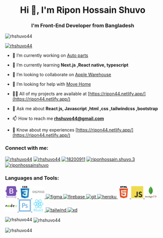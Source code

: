 <h1 align="center">Hi 👋, I'm Ripon Hossain Shuvo</h1>
<h3 align="center">I'm Front-End Developer from Bangladesh</h3>

<p align="left"> <img src="https://komarev.com/ghpvc/?username=rhshuvo44&label=Profile%20views&color=0e75b6&style=flat" alt="rhshuvo44" /> </p>

<p align="left"> <a href="https://twitter.com/rhshuvo44" target="blank"><img src="https://img.shields.io/twitter/follow/rhshuvo44?logo=twitter&style=for-the-badge" alt="rhshuvo44" /></a> </p>

- 🔭 I’m currently working on [Auto parts](http://auto-parts-4490a.web.app/)

- 🌱 I’m currently learning **Next.js ,React native, typescript**

- 👯 I’m looking to collaborate on [Apple Warehouse](https://iphone-warehouse.web.app/)

- 🤝 I’m looking for help with [Move Home](https://move-home.netlify.app/)

- 👨‍💻 All of my projects are available at [https://ripon44.netlify.app/](https://ripon44.netlify.app/)

- 💬 Ask me about **React js, Javascript ,html ,css ,tailwindcss ,bootstrap**

- 📫 How to reach me **rhshuvo44@gmail.com**

- 📄 Know about my experiences [https://ripon44.netlify.app/](https://ripon44.netlify.app/)

<h3 align="left">Connect with me:</h3>
<p align="left">
<a href="https://twitter.com/rhshuvo44" target="blank"><img align="center" src="https://raw.githubusercontent.com/rahuldkjain/github-profile-readme-generator/master/src/images/icons/Social/twitter.svg" alt="rhshuvo44" height="30" width="40" /></a>
<a href="https://linkedin.com/in/rhshuvo44" target="blank"><img align="center" src="https://raw.githubusercontent.com/rahuldkjain/github-profile-readme-generator/master/src/images/icons/Social/linked-in-alt.svg" alt="rhshuvo44" height="30" width="40" /></a>
<a href="https://stackoverflow.com/users/18200911" target="blank"><img align="center" src="https://raw.githubusercontent.com/rahuldkjain/github-profile-readme-generator/master/src/images/icons/Social/stack-overflow.svg" alt="18200911" height="30" width="40" /></a>
<a href="https://fb.com/riponhossain.shuvo.3" target="blank"><img align="center" src="https://raw.githubusercontent.com/rahuldkjain/github-profile-readme-generator/master/src/images/icons/Social/facebook.svg" alt="riponhossain.shuvo.3" height="30" width="40" /></a>
<a href="https://instagram.com/riponhossainshuvo" target="blank"><img align="center" src="https://raw.githubusercontent.com/rahuldkjain/github-profile-readme-generator/master/src/images/icons/Social/instagram.svg" alt="riponhossainshuvo" height="30" width="40" /></a>
</p>

<h3 align="left">Languages and Tools:</h3>
<p align="left"> <a href="https://getbootstrap.com" target="_blank" rel="noreferrer"> <img src="https://raw.githubusercontent.com/devicons/devicon/master/icons/bootstrap/bootstrap-plain-wordmark.svg" alt="bootstrap" width="40" height="40"/> </a> <a href="https://www.w3schools.com/css/" target="_blank" rel="noreferrer"> <img src="https://raw.githubusercontent.com/devicons/devicon/master/icons/css3/css3-original-wordmark.svg" alt="css3" width="40" height="40"/> </a> <a href="https://expressjs.com" target="_blank" rel="noreferrer"> <img src="https://raw.githubusercontent.com/devicons/devicon/master/icons/express/express-original-wordmark.svg" alt="express" width="40" height="40"/> </a> <a href="https://www.figma.com/" target="_blank" rel="noreferrer"> <img src="https://www.vectorlogo.zone/logos/figma/figma-icon.svg" alt="figma" width="40" height="40"/> </a> <a href="https://firebase.google.com/" target="_blank" rel="noreferrer"> <img src="https://www.vectorlogo.zone/logos/firebase/firebase-icon.svg" alt="firebase" width="40" height="40"/> </a> <a href="https://git-scm.com/" target="_blank" rel="noreferrer"> <img src="https://www.vectorlogo.zone/logos/git-scm/git-scm-icon.svg" alt="git" width="40" height="40"/> </a> <a href="https://heroku.com" target="_blank" rel="noreferrer"> <img src="https://www.vectorlogo.zone/logos/heroku/heroku-icon.svg" alt="heroku" width="40" height="40"/> </a> <a href="https://www.w3.org/html/" target="_blank" rel="noreferrer"> <img src="https://raw.githubusercontent.com/devicons/devicon/master/icons/html5/html5-original-wordmark.svg" alt="html5" width="40" height="40"/> </a> <a href="https://developer.mozilla.org/en-US/docs/Web/JavaScript" target="_blank" rel="noreferrer"> <img src="https://raw.githubusercontent.com/devicons/devicon/master/icons/javascript/javascript-original.svg" alt="javascript" width="40" height="40"/> </a> <a href="https://www.mongodb.com/" target="_blank" rel="noreferrer"> <img src="https://raw.githubusercontent.com/devicons/devicon/master/icons/mongodb/mongodb-original-wordmark.svg" alt="mongodb" width="40" height="40"/> </a> <a href="https://nodejs.org" target="_blank" rel="noreferrer"> <img src="https://raw.githubusercontent.com/devicons/devicon/master/icons/nodejs/nodejs-original-wordmark.svg" alt="nodejs" width="40" height="40"/> </a> <a href="https://www.photoshop.com/en" target="_blank" rel="noreferrer"> <img src="https://raw.githubusercontent.com/devicons/devicon/master/icons/photoshop/photoshop-line.svg" alt="photoshop" width="40" height="40"/> </a> <a href="https://reactjs.org/" target="_blank" rel="noreferrer"> <img src="https://raw.githubusercontent.com/devicons/devicon/master/icons/react/react-original-wordmark.svg" alt="react" width="40" height="40"/> </a> <a href="https://tailwindcss.com/" target="_blank" rel="noreferrer"> <img src="https://www.vectorlogo.zone/logos/tailwindcss/tailwindcss-icon.svg" alt="tailwind" width="40" height="40"/> </a> <a href="https://www.adobe.com/products/xd.html" target="_blank" rel="noreferrer"> <img src="https://cdn.worldvectorlogo.com/logos/adobe-xd.svg" alt="xd" width="40" height="40"/> </a> </p>

<p><img align="left" src="https://github-readme-stats.vercel.app/api/top-langs?username=rhshuvo44&show_icons=true&locale=en&layout=compact" alt="rhshuvo44" /></p>

<p>&nbsp;<img align="center" src="https://github-readme-stats.vercel.app/api?username=rhshuvo44&show_icons=true&locale=en" alt="rhshuvo44" /></p>

<p><img align="center" src="https://github-readme-streak-stats.herokuapp.com/?user=rhshuvo44&" alt="rhshuvo44" /></p>
